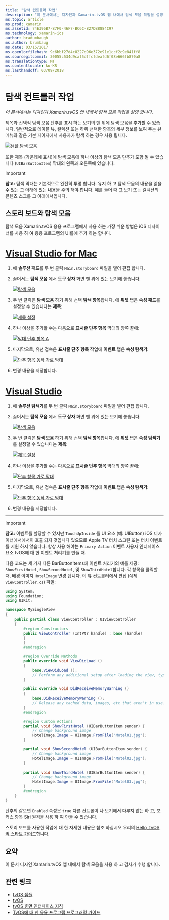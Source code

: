 ```yaml
---
title: "탐색 컨트롤러 작업"
description: "이 문서에서는 디자인과 Xamarin.tvOS 앱 내에서 탐색 모음 작업을 설명 합니다."
ms.topic: article
ms.prod: xamarin
ms.assetid: 74E396B7-87F0-46F7-BC6C-827DB8884C97
ms.technology: xamarin-ios
author: bradumbaugh
ms.author: brumbaug
ms.date: 03/16/2017
ms.openlocfilehash: 9c6bbf27d4c8227d96e372e91e1ccf2c9e841ff8
ms.sourcegitcommit: 30055c534d9caf5dffcfdeafd6f08e666fb870a8
ms.translationtype: MT
ms.contentlocale: ko-KR
ms.lasthandoff: 03/09/2018
---
```

# <a name="working-with-navigation-controllers"></a>탐색 컨트롤러 작업

_이 문서에서는 디자인과 Xamarin.tvOS 앱 내에서 탐색 모음 작업을 설명 합니다._

제목과 선택적 탐색 모음 단추를 표시 하는 보기의 맨 위에 탐색 모음을 추가할 수 있습니다. 일반적으로 테이블 뷰, 컬렉션 또는 하위 선택한 항목의 세부 정보를 보여 주는 뷰 메뉴와 같은 기본 페이지에서 사용자가 탐색 하는 경우 사용 됩니다.

[![](navigation-bars-images/navbar01.png "샘플 탐색 모음")](navigation-bars-images/navbar01.png#lightbox)

또한 제목 (가운데에 표시)에 탐색 모음에 하나 이상의 탐색 모음 단추가 포함 될 수 있습니다 (`UIBarButtonItem`) 막대의 왼쪽과 오른쪽에 있습니다.

> [!IMPORTANT]
> **참고:** 탐색 막대는 기본적으로 완전히 투명 합니다. 유지 하 고 탐색 모음의 내용을 읽을 수 있는 그 아래에 있는 내용을 주의 해야 합니다. 예를 들어 때 표 보기 또는 컬렉션의 콘텐츠 스크롤 그 아래에서입니다.




<a name="Navigation-Bars-and-Storyboards" />

## <a name="navigation-bars-and-storyboards"></a>스토리 보드와 탐색 모음

탐색 모음 Xamarin.tvOS 응용 프로그램에서 사용 하는 가장 쉬운 방법은 iOS 디자이너를 사용 하 여 응용 프로그램의 UI를에 추가 하는 합니다.

# <a name="visual-studio-for-mactabvsmac"></a>[Visual Studio for Mac](#tab/vsmac)


1. 에 **솔루션 패드**를 두 번 클릭 `Main.storyboard` 파일을 열어 편집 합니다.
1. 끌어서는 **탐색 모음** 에서 **도구 상자** 화면 맨 위에 있는 보기에 놓습니다. 

    [![](navigation-bars-images/navbar02.png "탐색 모음")](navigation-bars-images/navbar02.png#lightbox)
1. 두 번 클릭은 **탐색 모음** 하기 위해 선택 **탐색 항목**합니다. 에 **위젯** 탭은 **속성 패드**를 설정할 수 있습니다는 **제목**: 

    [![](navigation-bars-images/navbar03.png "제목 설정")](navigation-bars-images/navbar03.png#lightbox)
1. 하나 이상을 추가할 수는 다음으로 **표시줄 단추 항목** 막대의 양쪽 끝에: 

    [![](navigation-bars-images/navbar04.png "막대 단추 항목 A")](navigation-bars-images/navbar04.png#lightbox)
1. 마지막으로, 유선 접속은 **표시줄 단추 항목** 작업에 **이벤트** 탭은 **속성 탐색기**: 

    [![](navigation-bars-images/navbar05.png "단추 항목 동작 가로 막대")](navigation-bars-images/navbar05.png#lightbox)
1. 변경 내용을 저장합니다.


# <a name="visual-studiotabvswin"></a>[Visual Studio](#tab/vswin)


1. 에 **솔루션 탐색기**를 두 번 클릭 `Main.storyboard` 파일을 열어 편집 합니다.
1. 끌어서는 **탐색 모음** 에서 **도구 상자** 화면 맨 위에 있는 보기에 놓습니다. 

    [![](navigation-bars-images/navbar02-vs.png "탐색 모음")](navigation-bars-images/navbar02-vs.png#lightbox)
1. 두 번 클릭은 **탐색 모음** 하기 위해 선택 **탐색 항목**합니다. 에 **위젯** 탭은 **속성 탐색기**를 설정할 수 있습니다는 **제목**: 

    [![](navigation-bars-images/navbar03-vs.png "제목 설정")](navigation-bars-images/navbar03-vs.png#lightbox)
1. 하나 이상을 추가할 수는 다음으로 **표시줄 단추 항목** 막대의 양쪽 끝에: 

    [![](navigation-bars-images/navbar04-vs.png "단추 항목 가로 막대")](navigation-bars-images/navbar04-vs.png#lightbox)
1. 마지막으로, 유선 접속은 **표시줄 단추 항목** 작업에 **이벤트** 탭은 **속성 탐색기**: 

    [![](navigation-bars-images/navbar05-vs.png "단추 항목 동작 가로 막대")](navigation-bars-images/navbar05-vs.png#lightbox)
1. 변경 내용을 저장합니다.


-----

> [!IMPORTANT]
> **참고:** 이벤트를 할당할 수 있지만 `TouchUpInside` 를 UI 요소 (예: UIButton) iOS 디자이너에서에서이 호출 되지 것입니다 있으므로 Apple TV 터치 스크린 또는 터치 이벤트를 지원 하지 않습니다. 항상 사용 해야는 `Primary Action` 이벤트 사용자 인터페이스 요소 tvOS에 대 한 이벤트 처리기를 만들 때.




다음 코드는 세 가지 다른 BarButtonItems에 이벤트 처리기의 예를 제공: `ShowFirstHotel`, `ShowSecondHotel`, 및 `ShowThirdHotel`합니다. 각 항목을 클릭할 때, 배경 이미지 `HotelImage` 변경 됩니다. 이 뷰 컨트롤러에서 편집 (예제 `ViewController.cs`) 파일:

```csharp
using System;
using Foundation;
using UIKit;

namespace MySingleView
{
    public partial class ViewController : UIViewController
    {
        #region Constructors
        public ViewController (IntPtr handle) : base (handle)
        {
        }
        #endregion

        #region Override Methods
        public override void ViewDidLoad ()
        {
            base.ViewDidLoad ();
            // Perform any additional setup after loading the view, typically from a nib.
        }

        public override void DidReceiveMemoryWarning ()
        {
            base.DidReceiveMemoryWarning ();
            // Release any cached data, images, etc that aren't in use.
        }
        #endregion

        #region Custom Actions
        partial void ShowFirstHotel (UIBarButtonItem sender) {
            // Change background image
            HotelImage.Image = UIImage.FromFile("Motel01.jpg");
        }

        partial void ShowSecondHotel (UIBarButtonItem sender) {
            // Change background image
            HotelImage.Image = UIImage.FromFile("Motel02.jpg");
        }

        partial void ShowThirdHotel (UIBarButtonItem sender) {
            // Change background image
            HotelImage.Image = UIImage.FromFile("Motel03.jpg");
        }
        #endregion
    }
}
```

단추의 같으면 `Enabled` 속성은 `true` 다른 컨트롤이 나 보기에서 다루지 않는 하 고, 포커스 항목 Siri 원격을 사용 하 여 만들 수 있습니다.

스토리 보드를 사용한 작업에 대 한 자세한 내용은 참조 하십시오 우리의 [Hello, tvOS 퀵 스타트 가이드](~/ios/tvos/get-started/hello-tvos.md)합니다. 

<a name="Summary" />

## <a name="summary"></a>요약

이 문서 디자인 Xamarin.tvOS 앱 내에서 탐색 모음을 사용 하 고 검사가 수행 합니다.



## <a name="related-links"></a>관련 링크

- [tvOS 샘플](https://developer.xamarin.com/samples/tvos/all/)
- [tvOS](https://developer.apple.com/tvos/)
- [tvOS 휴먼 인터페이스 지침](https://developer.apple.com/tvos/human-interface-guidelines/)
- [TvOS에 대 한 응용 프로그램 프로그래밍 가이드](https://developer.apple.com/library/prerelease/tvos/documentation/General/Conceptual/AppleTV_PG/)
